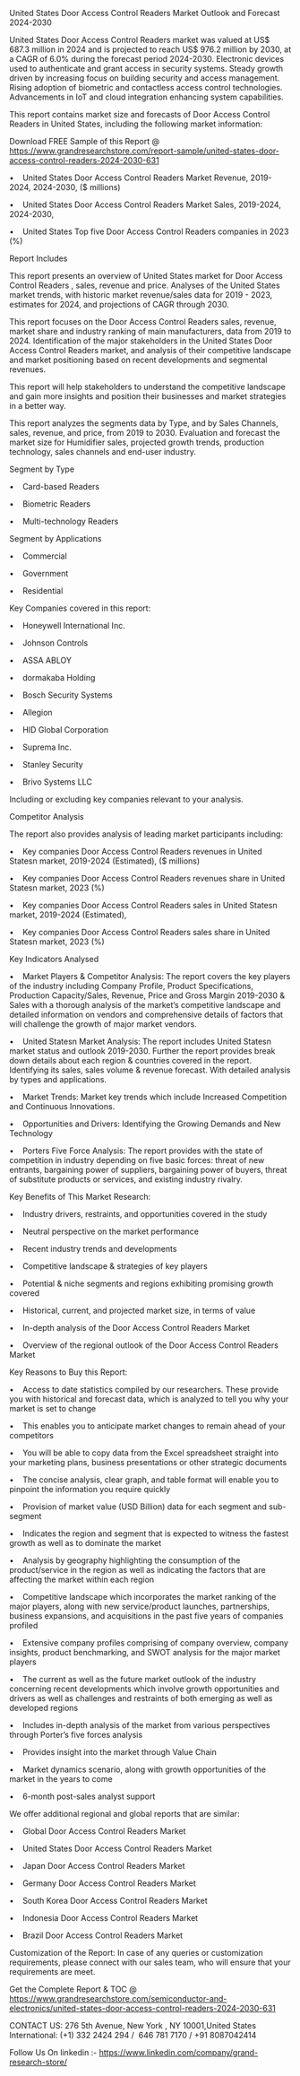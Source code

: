 United States Door Access Control Readers Market Outlook and Forecast 2024-2030

United States Door Access Control Readers market was valued at US$ 687.3 million in 2024 and is projected to reach US$ 976.2 million by 2030, at a CAGR of 6.0% during the forecast period 2024-2030. Electronic devices used to authenticate and grant access in security systems. Steady growth driven by increasing focus on building security and access management. Rising adoption of biometric and contactless access control technologies. Advancements in IoT and cloud integration enhancing system capabilities.

This report contains market size and forecasts of Door Access Control Readers in United States, including the following market information:

Download FREE Sample of this Report @ https://www.grandresearchstore.com/report-sample/united-states-door-access-control-readers-2024-2030-631

•    United States Door Access Control Readers Market Revenue, 2019-2024, 2024-2030, ($ millions)

•    United States Door Access Control Readers Market Sales, 2019-2024, 2024-2030,

•    United States Top five Door Access Control Readers companies in 2023 (%)

Report Includes

This report presents an overview of United States market for Door Access Control Readers , sales, revenue and price. Analyses of the United States market trends, with historic market revenue/sales data for 2019 - 2023, estimates for 2024, and projections of CAGR through 2030.

This report focuses on the Door Access Control Readers sales, revenue, market share and industry ranking of main manufacturers, data from 2019 to 2024. Identification of the major stakeholders in the United States Door Access Control Readers market, and analysis of their competitive landscape and market positioning based on recent developments and segmental revenues.

This report will help stakeholders to understand the competitive landscape and gain more insights and position their businesses and market strategies in a better way.

This report analyzes the segments data by Type, and by Sales Channels, sales, revenue, and price, from 2019 to 2030. Evaluation and forecast the market size for Humidifier sales, projected growth trends, production technology, sales channels and end-user industry.

Segment by Type

•    Card-based Readers

•    Biometric Readers

•    Multi-technology Readers

Segment by Applications

•    Commercial

•    Government

•    Residential

Key Companies covered in this report:

•    Honeywell International Inc.

•    Johnson Controls

•    ASSA ABLOY

•    dormakaba Holding

•    Bosch Security Systems

•    Allegion

•    HID Global Corporation

•    Suprema Inc.

•    Stanley Security

•    Brivo Systems LLC

Including or excluding key companies relevant to your analysis.

Competitor Analysis

The report also provides analysis of leading market participants including:

•    Key companies Door Access Control Readers revenues in United Statesn market, 2019-2024 (Estimated), ($ millions)

•    Key companies Door Access Control Readers revenues share in United Statesn market, 2023 (%)

•    Key companies Door Access Control Readers sales in United Statesn market, 2019-2024 (Estimated),

•    Key companies Door Access Control Readers sales share in United Statesn market, 2023 (%)

Key Indicators Analysed

•    Market Players & Competitor Analysis: The report covers the key players of the industry including Company Profile, Product Specifications, Production Capacity/Sales, Revenue, Price and Gross Margin 2019-2030 & Sales with a thorough analysis of the market’s competitive landscape and detailed information on vendors and comprehensive details of factors that will challenge the growth of major market vendors.

•    United Statesn Market Analysis: The report includes United Statesn market status and outlook 2019-2030. Further the report provides break down details about each region & countries covered in the report. Identifying its sales, sales volume & revenue forecast. With detailed analysis by types and applications.

•    Market Trends: Market key trends which include Increased Competition and Continuous Innovations.

•    Opportunities and Drivers: Identifying the Growing Demands and New Technology

•    Porters Five Force Analysis: The report provides with the state of competition in industry depending on five basic forces: threat of new entrants, bargaining power of suppliers, bargaining power of buyers, threat of substitute products or services, and existing industry rivalry.

Key Benefits of This Market Research:

•    Industry drivers, restraints, and opportunities covered in the study

•    Neutral perspective on the market performance

•    Recent industry trends and developments

•    Competitive landscape & strategies of key players

•    Potential & niche segments and regions exhibiting promising growth covered

•    Historical, current, and projected market size, in terms of value

•    In-depth analysis of the Door Access Control Readers Market

•    Overview of the regional outlook of the Door Access Control Readers Market

Key Reasons to Buy this Report:

•    Access to date statistics compiled by our researchers. These provide you with historical and forecast data, which is analyzed to tell you why your market is set to change

•    This enables you to anticipate market changes to remain ahead of your competitors

•    You will be able to copy data from the Excel spreadsheet straight into your marketing plans, business presentations or other strategic documents

•    The concise analysis, clear graph, and table format will enable you to pinpoint the information you require quickly

•    Provision of market value (USD Billion) data for each segment and sub-segment

•    Indicates the region and segment that is expected to witness the fastest growth as well as to dominate the market

•    Analysis by geography highlighting the consumption of the product/service in the region as well as indicating the factors that are affecting the market within each region

•    Competitive landscape which incorporates the market ranking of the major players, along with new service/product launches, partnerships, business expansions, and acquisitions in the past five years of companies profiled

•    Extensive company profiles comprising of company overview, company insights, product benchmarking, and SWOT analysis for the major market players

•    The current as well as the future market outlook of the industry concerning recent developments which involve growth opportunities and drivers as well as challenges and restraints of both emerging as well as developed regions

•    Includes in-depth analysis of the market from various perspectives through Porter’s five forces analysis

•    Provides insight into the market through Value Chain

•    Market dynamics scenario, along with growth opportunities of the market in the years to come

•    6-month post-sales analyst support

We offer additional regional and global reports that are similar:

•    Global Door Access Control Readers Market

•    United States Door Access Control Readers Market

•    Japan Door Access Control Readers Market

•    Germany Door Access Control Readers Market

•    South Korea Door Access Control Readers Market

•    Indonesia Door Access Control Readers Market

•    Brazil Door Access Control Readers Market

Customization of the Report: In case of any queries or customization requirements, please connect with our sales team, who will ensure that your requirements are meet.

Get the Complete Report & TOC @ https://www.grandresearchstore.com/semiconductor-and-electronics/united-states-door-access-control-readers-2024-2030-631

CONTACT US:
276 5th Avenue, New York , NY 10001,United States
International: (+1) 332 2424 294 /  646 781 7170 / +91 8087042414

Follow Us On linkedin :- https://www.linkedin.com/company/grand-research-store/
